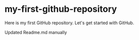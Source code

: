 # my-first-github-repository
Here is my first GitHub repository. Let's get started with GitHub.

Updated Readme.md manually
